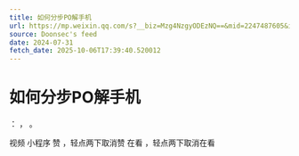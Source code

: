 ```yaml
---
title: 如何分步PO解手机
url: https://mp.weixin.qq.com/s?__biz=Mzg4NzgyODEzNQ==&mid=2247487605&idx=1&sn=0192d22a461ac212bffc56828ad1b963
source: Doonsec's feed
date: 2024-07-31
fetch_date: 2025-10-06T17:39:40.520012
---
```


# 如何分步PO解手机

：
，
。

视频
小程序
赞
，轻点两下取消赞
在看
，轻点两下取消在看